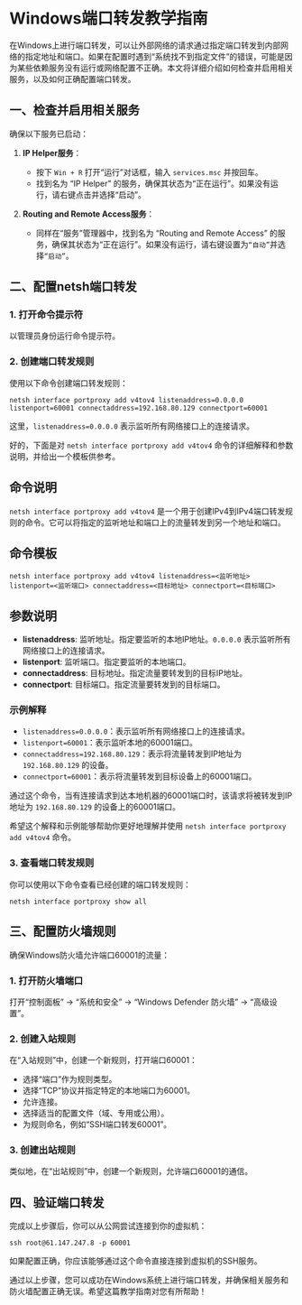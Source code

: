 Windows端口转发教学指南
===============

在Windows上进行端口转发，可以让外部网络的请求通过指定端口转发到内部网络的指定地址和端口。如果在配置时遇到“系统找不到指定文件”的错误，可能是因为某些依赖服务没有运行或网络配置不正确。本文将详细介绍如何检查并启用相关服务，以及如何正确配置端口转发。

一、检查并启用相关服务
-----------

确保以下服务已启动：

1.  **IP Helper服务**：
    
    *   按下 `Win + R` 打开“运行”对话框，输入 `services.msc` 并按回车。
    *   找到名为 “IP Helper” 的服务，确保其状态为“正在运行”。如果没有运行，请右键点击并选择“启动”。
2.  **Routing and Remote Access服务**：
    
    *   同样在“服务”管理器中，找到名为 “Routing and Remote Access” 的服务，确保其状态为“正在运行”。如果没有运行，请右键设置为`“自动”`并选择`“启动”`。

二、配置netsh端口转发
-------------

### 1\. 打开命令提示符

以管理员身份运行命令提示符。

### 2\. 创建端口转发规则

使用以下命令创建端口转发规则：


`netsh interface portproxy add v4tov4 listenaddress=0.0.0.0 listenport=60001 connectaddress=192.168.80.129 connectport=60001`

这里，`listenaddress=0.0.0.0` 表示监听所有网络接口上的连接请求。

好的，下面是对 `netsh interface portproxy add v4tov4` 命令的详细解释和参数说明，并给出一个模板供参考。

命令说明
----

`netsh interface portproxy add v4tov4` 是一个用于创建IPv4到IPv4端口转发规则的命令。它可以将指定的监听地址和端口上的流量转发到另一个地址和端口。

命令模板
----

`netsh interface portproxy add v4tov4 listenaddress=<监听地址> listenport=<监听端口> connectaddress=<目标地址> connectport=<目标端口>`

参数说明
----

*   **listenaddress**: 监听地址。指定要监听的本地IP地址。`0.0.0.0` 表示监听所有网络接口上的连接请求。
*   **listenport**: 监听端口。指定要监听的本地端口。
*   **connectaddress**: 目标地址。指定流量要转发到的目标IP地址。
*   **connectport**: 目标端口。指定流量要转发到的目标端口。


### 示例解释

*   `listenaddress=0.0.0.0`：表示监听所有网络接口上的连接请求。
*   `listenport=60001`：表示监听本地的60001端口。
*   `connectaddress=192.168.80.129`：表示将流量转发到IP地址为 `192.168.80.129` 的设备。
*   `connectport=60001`：表示将流量转发到目标设备上的60001端口。

通过这个命令，当有连接请求到达本地机器的60001端口时，该请求将被转发到IP地址为 `192.168.80.129` 的设备上的60001端口。

希望这个解释和示例能够帮助你更好地理解并使用 `netsh interface portproxy add v4tov4` 命令。
### 3\. 查看端口转发规则

你可以使用以下命令查看已经创建的端口转发规则：

`netsh interface portproxy show all`

三、配置防火墙规则
---------

确保Windows防火墙允许端口60001的流量：

### 1\. 打开防火墙端口

打开“控制面板” -> “系统和安全” -> “Windows Defender 防火墙” -> “高级设置”。

### 2\. 创建入站规则

在“入站规则”中，创建一个新规则，打开端口60001：

*   选择“端口”作为规则类型。
*   选择“TCP”协议并指定特定的本地端口为60001。
*   允许连接。
*   选择适当的配置文件（域、专用或公用）。
*   为规则命名，例如“SSH端口转发60001”。

### 3\. 创建出站规则

类似地，在“出站规则”中，创建一个新规则，允许端口60001的通信。

四、验证端口转发
--------

完成以上步骤后，你可以从公网尝试连接到你的虚拟机：

`ssh root@61.147.247.8 -p 60001`

如果配置正确，你应该能够通过这个命令直接连接到虚拟机的SSH服务。

通过以上步骤，您可以成功在Windows系统上进行端口转发，并确保相关服务和防火墙配置正确无误。希望这篇教学指南对您有所帮助！